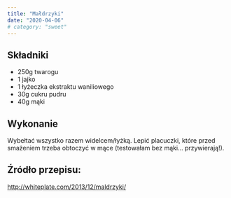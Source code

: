```yaml
---
title: "Małdrzyki"
date: "2020-04-06"
# category: "sweet"
---
```


## Składniki

- 250g twarogu
- 1 jajko
- 1 łyżeczka ekstraktu waniliowego
- 30g cukru pudru
- 40g mąki

## Wykonanie

Wybełtać wszystko razem widelcem/łyżką. Lepić placuczki, które przed smażeniem trzeba obtoczyć w mące (testowałam bez mąki... przywierają!).

## Źródło przepisu:

<http://whiteplate.com/2013/12/maldrzyki/>
